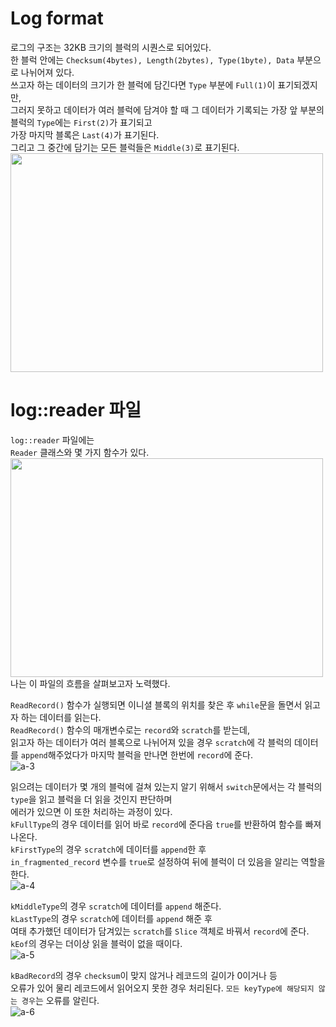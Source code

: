 # Log format 
로그의 구조는 32KB 크기의 블럭의 시퀀스로 되어있다.     
한 블럭 안에는 ```Checksum(4bytes), Length(2bytes), Type(1byte), Data``` 부분으로 나뉘어져 있다.      
쓰고자 하는 데이터의 크기가 한 블럭에 담긴다면 ```Type``` 부분에 ```Full(1)```이 표기되겠지만,       
그러지 못하고 데이터가 여러 블럭에 담겨야 할 때 그 데이터가 기록되는 가장 앞 부분의 블럭의 ```Type```에는 ```First(2)```가 표기되고       
가장 마지막 블록은 ```Last(4)```가 표기된다.       
그리고 그 중간에 담기는 모든 블럭들은 ```Middle(3)```로 표기된다.    
<img src="https://drive.google.com/u/1/uc?id=1a3CGe1ejg3YMqi1gWraak-Ds5Smq_jeK&export=download" width="500" height="350"> 
       

# log::reader 파일    
```log::reader``` 파일에는   
```Reader``` 클래스와 몇 가지 함수가 있다.     
<img src="https://drive.google.com/u/1/uc?id=130XpeAEnbznoVwrk4XDFd_ITVQ3xbOa9&export=download" width="500" height="350"> 
나는 이 파일의 흐름을 살펴보고자 노력했다.    
   
   
```ReadRecord()``` 함수가 실행되면 이니셜 블록의 위치를 찾은 후 ```while```문을 돌면서 읽고자 하는 데이터를 읽는다.  
```ReadRecord()``` 함수의 매개변수로는 ```record```와 ```scratch```를 받는데,      
읽고자 하는 데이터가 여러 블록으로 나뉘어져 있을 경우 ```scratch```에 각 블럭의 데이터를 ```append```해주었다가 마지막 블럭을 만나면 한번에 ```record```에 준다.   
![a-3](https://drive.google.com/u/1/uc?id=15D2TVfq63DublNpUafLfYgozTvsw3PYS&export=download)  

읽으려는 데이터가 몇 개의 블럭에 걸쳐 있는지 알기 위해서 ```switch```문에서는 각 블럭의 ```type```을 읽고 블럭을 더 읽을 것인지 판단하며    
에러가 있으면 이 또한 처리하는 과정이 있다.      
```kFullType```의 경우 데이터를 읽어 바로 ```record```에 준다음 ```true```를 반환하여 함수를 빠져나온다.   
```kFirstType```의 경우 ```scratch```에 데이터를 ```append```한 후        
```in_fragmented_record``` 변수를 ```true```로 설정하여 뒤에 블럭이 더 있음을 알리는 역할을 한다.     
![a-4](https://drive.google.com/u/1/uc?id=1qKF-RIQCYMBK9gAsCba9gRrsqyFDg82k&export=download)   

```kMiddleType```의 경우 ```scratch```에 데이터를 ```append``` 해준다.     
```kLastType```의 경우 ```scratch```에 데이터를 ```append``` 해준 후      
여태 추가했던 데이터가 담겨있는 ```scratch```를 ```Slice``` 객체로 바꿔서 ```record```에 준다.   
```kEof```의 경우는 더이상 읽을 블럭이 없을 때이다.     
![a-5](https://drive.google.com/u/1/uc?id=1SJxx06tFJCeC2C-BtANahAJnC0sK7Tae&export=download)  


 ```kBadRecord```의 경우 ```checksum```이 맞지 않거나 레코드의 길이가 0이거나 등     
 오류가 있어 물리 레코드에서 읽어오지 못한 경우 처리된다.
 ```모든 keyType에 해당되지 않는 경우```는 오류를 알린다.   
![a-6](https://drive.google.com/u/1/uc?id=17F6Z497mPeQL10wIysbkTOfHDjMvLXRO&export=download)   






